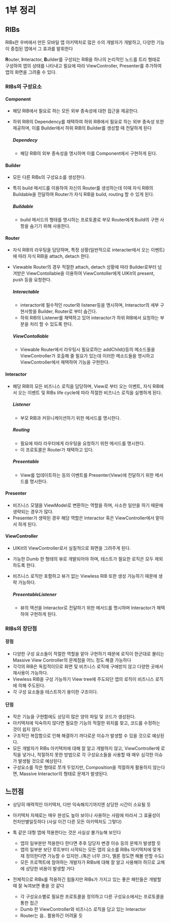 # 1부 정리

## RIBs

RIBs란 우버에서 만든 모바일 앱 아키텍처로 많은 수의 개발자가 개발하고, 다양한 기능이 중첩된 앱에서 그 효과를 발휘한다

**R**outer, **I**nteractor, **B**uilder를 구성되는 RIB을 하나의 논리적인 노드를 트리 형태로 구성하여 앱의 상태를 나타내고 
필요에 따라 ViewController, Presenter를 추가하여 앱의 화면을 그려줄 수 있다.

### RIBs의 구성요소

#### Component

- 해당 RIB에서 필요로 하는 모든 외부 종속성에 대한 접근을 제공한다.

- 하위 RIB의 Dependency를 채택하여 하위 RIB에서 필요로 하는 외부 종속성 또한 제공하며, 
    이를 Builder에서 하위 RIB의 Builder를 생성할 때 전달하게 된다

    ##### Dependecy

    - 해당 RIB의 외부 종속성을 명시하며 이를 Component에서 구현하게 된다.

#### Builder

- 모든 다른 RIBs의 구성요소를 생성한다.

- 특히 build 메서드를 이용하여 자신의 Router를 생성하는데 이때 자식 RIB의 Buildable을 전달하여 
    Router가 자식 RIB을 build, routing 할 수 있게 된다.

    ##### Buildable

    - build 메서드의 형태를 명시하는 프로토콜로 부모 Router에게 Build의 구현 사항을 숨기기 위해 사용한다.

#### Router

- 자식 RIB의 라우팅을 담당하며, 특정 상황(일반적으로 interacter에서 오는 이벤트)에 따라 
    자식 RIB을 attach, detach 한다.
    
- Viewable Router의 경우 적절한 attach, detach 상황에 따라 
    Builder로부터 넘겨받은 ViewContollable을 이용하여 ViewContoller에게 UIKit의 present, push 등을 요청한다.
    
    ##### Interactable
    
    - interactor에 필수적인 router와 listener등을 명시하며, Interactor의 세부 구현사항을 Builder, Router로 부터 숨긴다.
    - 하위 RIB의 Listener를 채택하고 있어 interactor가 하위 RIB에서 요청하는 부분을 처리 할 수 있도록 한다.
    
    ##### ViewContollable
    
    - Viewable Router에서 라우팅시 필요로하는 addChild()등의 메소드들을 ViewController가 호출해 줄 필요가 있는데
        이러한 메소드들을 명시하고 ViewController에서 채택하여 기능을 구현한다.

#### Interactor

- 해당 RIB의 모든 비즈니스 로직을 담당하며, 
    View로 부터 오는 이벤트, 자식 RIB에서 오는 이벤트 및 RIBs life cycle에 따라 적절한 비즈니스 로직을 실행하게 된다.

    ##### Listener

    - 부모 RIB과 커뮤니케이션하기 위한 메서드를 명시한다.

    ##### Routing

    - 필요에 따라 라우터에게 라우팅을 요청하기 위한 메서드를 명시한다.
    - 이 프로토콜은 Router가 채택하고 있다.

    ##### Presentable

    - View를 업데이트하는 등의 이벤트를 Presenter(View)에 전달하기 위한 메서드를 명시한다.

#### Presenter

- 비즈니스 모델을 ViewModel로 변환하는 역할을 하며, 사소한 일만을 하기 때문에 생략되는 경우가 많다.
- Presenter가 생략된 경우 해당 역할은 Interactor 혹은 ViewController에서 맡아서 하게 된다.

#### ViewController

- UIKit의 ViewController로서 실질적으로 화면을 그려주게 된다.

- 가능한 Dumb 한 형태의 뷰로 개발되어야 하며, 테스트가 필요한 로직은 모두 제외하도록 한다.

- 비즈니스 로직만 포함하고 뷰가 없는 Viewless RIB 또한 생성 가능하기 때문에 생략 가능하다.

    ##### PresentableListener

    - 뷰의 액션을 Interactor로 전달하기 위한 메서드를 명시하며 Interactor가 채택하여 구현하게 된다.



### RIBs의 장단점

#### 장점

- 다양한 구성 요소들이 적절한 역할을 맡아 구현하기 때문에 로직이 한군대로 몰리는 Massive View Controller의 문제점을 어느 정도 해결 가능하다
- 각각의 RIB은 독립적이므로 화면 및 비즈니스 로직에 구애받지 않고 다양한 곳에서 재사용이 가능하다.
- Viewless RIB을 구성 가능하기 View tree에 주도되던 앱의 로직이 비즈니스 로직에 의해 주도된다.
- 각 구성 요소들을 테스트하기 용이한 구조이다.

#### 단점

- 작은 기능을 구현함에도 상당히 많은 양의 파일 및 코드가 생성된다.
- 아키텍처에 익숙하지 않다면 필요한 기능의 적절한 위치를 찾고, 코드를 수정하는 것이 쉽지 않다.
- 구조적인 복잡함으로 인해 해결하기 까다로운 이슈가 발생할 수 있을 것으로 예상된다.
- 모든 개발자가 RIBs 아키텍처에 대해 잘 알고 개발하지 않고, ViewController에 로직을 넣거나, 적절하지 못한 방법으로 각 구성요소들을 사용할 때
    매우 심각한 이슈가 발생될 것으로 예상된다.
- 구성요소를 작은 형태로 쪼개 두었지만, Composition을 적절하게 활용하지 않는다면, Massive Interactor의 형태로 문제가 발생된다.



## 느낀점

- 상당히 매력적인 아키텍처, 다만 익숙해지기까지엔 상당한 시간이 소요될 듯

- 아키텍처 자체로는 매우 완성도 높아 보이나 사용하는 사람에 따라서 그 효율성이 천차만별일듯하다 (사실 이건 다른 모든 아키텍처도 그렇다)

- 톡 같은 대형 앱에 적용한다는 것은 사실상 불가능해 보인다

    - 앱의 일부분만 적용한다 한다면 추후 담당자 변경 이슈 등의 문제가 발생할 듯
    - 앱의 일부분 보단 루트부터 시작되는 모든 앱의 요소를 RIBs 아키텍처에 맞게 재 정의한다면 가능할 수 있지만..(톡은 너무 크다, 멜론 정도면 해볼 만할 수도)
    - 모든 프로젝트에 참여하는 개발자가 RIBs에 대해 잘 알고 사용해야 하므로 교체에 상당한 비용이 발생할 거다

- 전체적으로 RIBs를 적용하긴 힘들지만 RIBs가 가지고 있는 좋은 패턴들은 개발할 때 잘 녹여보면 좋을 것 같다

    - 각 구성요소별로 필요한 프로토콜을 정의하고 다른 구성요소에서는 프로토콜을 통한 접근
    - Dumb 한 ViewController와 비즈니스 로직을 담고 있는 Interactor
    - Router는 음.. 활용하긴 어려울 듯

    





